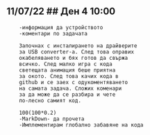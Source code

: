 ## 11/07/22             ## Ден 4 10:00
        -информация да устройството
        -коментари по задачата

        Започнах с инсталирането на драйверите 
        за USB converter-а. След това оправих
        окабеляването и бях готов да свържа 
        всичко. След малко игра с кода
        светещата анимация беше приятна
        за окото. След това качих кода в 
        github и се заех с одукоментяването
        на самата задача. Сложих коменари 
        за да може да се разбира и чете
        по-лесно самият код.

        100(100*0.2)
        -MarkDown- да прочета
        -Имплементирам глобално забавяне на кода